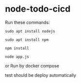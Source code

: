 # node-todo-cicd

Run these commands:


`sudo apt install nodejs`


`sudo apt install npm`


`npm install`

`node app.js`

or Run by docker compose

test should be deploy automatically

